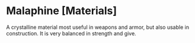 # Malaphine [Materials]

A crystalline material most useful in weapons and armor, but also usable in construction. It is very balanced in strength and give.

